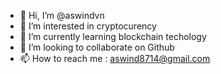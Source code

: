 - 👋 Hi, I’m @aswindvn
- 👀 I’m interested in cryptocurency  
- 🌱 I’m currently learning blockchain techology
- 💞️ I’m looking to collaborate on Github
- 📫 How to reach me : aswind8714@gmail.com
